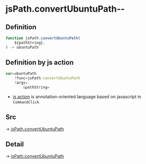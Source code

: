 # jsPath.convertUbuntuPath--

## Definition

```js.js
function jsPath.convertUbuntuPath(
	${pathString},
) -> ubuntuPath
```


## Definition by js action

```js.js
var=ubuntuPath
	?func=jsPath.convertUbuntuPath
	?args=
		&pathString=
```

- [js action](#) is annotation-oriented language based on javascript in `CommandClick`

## Src

-> [jsPath.convertUbuntuPath](https://github.com/puutaro/CommandClick/blob/master/app/src/main/java/com/puutaro/commandclick/fragment_lib/terminal_fragment/js_interface/JsPath.kt#L138)

## Detail

-> [jsPath.convertUbuntuPath](https://github.com/puutaro/CommandClick/blob/master/md/developer/js_interface/details/JsPath/convertUbuntuPath.md)
